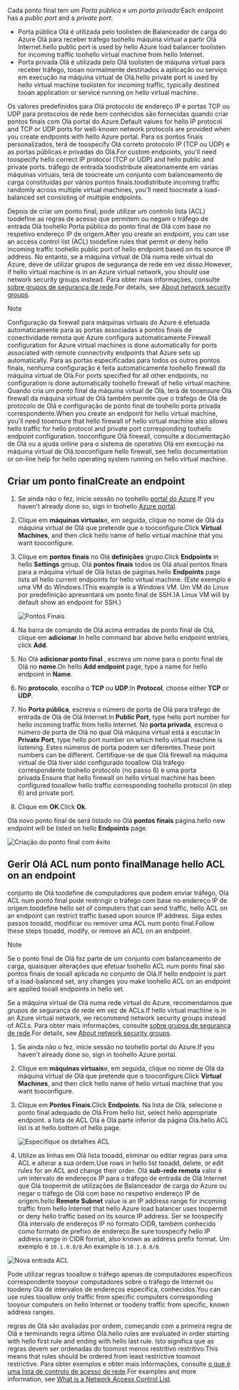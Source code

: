 
<span data-ttu-id="c2ec8-101">Cada ponto final tem um *Porta pública* e um *porta privada*:</span><span class="sxs-lookup"><span data-stu-id="c2ec8-101">Each endpoint has a *public port* and a *private port*:</span></span>

* <span data-ttu-id="c2ec8-102">Porta pública Olá é utilizada pelo toolisten de Balanceador de carga do Azure Olá para receber tráfego toohello máquina virtual a partir Olá Internet.</span><span class="sxs-lookup"><span data-stu-id="c2ec8-102">hello public port is used by hello Azure load balancer toolisten for incoming traffic toohello virtual machine from hello Internet.</span></span>
* <span data-ttu-id="c2ec8-103">Porta privada Olá é utilizada pelo Olá toolisten de máquina virtual para receber tráfego, tooan normalmente destinados a aplicação ou serviço em execução na máquina virtual de Olá.</span><span class="sxs-lookup"><span data-stu-id="c2ec8-103">hello private port is used by hello virtual machine toolisten for incoming traffic, typically destined tooan application or service running on hello virtual machine.</span></span>

<span data-ttu-id="c2ec8-104">Os valores predefinidos para Olá protocolo de endereço IP e portas TCP ou UDP para protocolos de rede bem conhecidos são fornecidas quando criar pontos finais com Olá portal do Azure.</span><span class="sxs-lookup"><span data-stu-id="c2ec8-104">Default values for hello IP protocol and TCP or UDP ports for well-known network protocols are provided when you create endpoints with hello Azure portal.</span></span> <span data-ttu-id="c2ec8-105">Para os pontos finais personalizados, terá de toospecify Olá correto protocolo IP (TCP ou UDP) e as portas públicas e privadas do Olá.</span><span class="sxs-lookup"><span data-stu-id="c2ec8-105">For custom endpoints, you'll need toospecify hello correct IP protocol (TCP or UDP) and hello public and private ports.</span></span> <span data-ttu-id="c2ec8-106">tráfego de entrada toodistribute aleatoriamente em várias máquinas virtuais, terá de toocreate um conjunto com balanceamento de carga constituídas por vários pontos finais.</span><span class="sxs-lookup"><span data-stu-id="c2ec8-106">toodistribute incoming traffic randomly across multiple virtual machines, you'll need toocreate a load-balanced set consisting of multiple endpoints.</span></span>

<span data-ttu-id="c2ec8-107">Depois de criar um ponto final, pode utilizar um controlo lista (ACL) toodefine as regras de acesso que permitem ou negam o tráfego de entrada Olá toohello Porta pública do ponto final de Olá com base no respetivo endereço IP de origem.</span><span class="sxs-lookup"><span data-stu-id="c2ec8-107">After you create an endpoint, you can use an access control list (ACL) toodefine rules that permit or deny hello incoming traffic toohello public port of hello endpoint based on its source IP address.</span></span> <span data-ttu-id="c2ec8-108">No entanto, se a máquina virtual de Olá numa rede virtual do Azure, deve de utilizar grupos de segurança de rede em vez disso.</span><span class="sxs-lookup"><span data-stu-id="c2ec8-108">However, if hello virtual machine is in an Azure virtual network, you should use network security groups instead.</span></span> <span data-ttu-id="c2ec8-109">Para obter mais informações, consulte [sobre grupos de segurança de rede](../articles/virtual-network/virtual-networks-nsg.md).</span><span class="sxs-lookup"><span data-stu-id="c2ec8-109">For details, see [About network security groups](../articles/virtual-network/virtual-networks-nsg.md).</span></span>

> [!NOTE]
> <span data-ttu-id="c2ec8-110">Configuração da firewall para máquinas virtuais do Azure é efetuada automaticamente para as portas associadas a pontos finais de conectividade remota que Azure configura automaticamente.</span><span class="sxs-lookup"><span data-stu-id="c2ec8-110">Firewall configuration for Azure virtual machines is done automatically for ports associated with remote connectivity endpoints that Azure sets up automatically.</span></span> <span data-ttu-id="c2ec8-111">Para as portas especificadas para todos os outros pontos finais, nenhuma configuração é feita automaticamente toohello firewall da máquina virtual de Olá.</span><span class="sxs-lookup"><span data-stu-id="c2ec8-111">For ports specified for all other endpoints, no configuration is done automatically toohello firewall of hello virtual machine.</span></span> <span data-ttu-id="c2ec8-112">Quando cria um ponto final da máquina virtual de Olá, terá de tooensure Olá firewall da máquina virtual de Olá também permite que o tráfego de Olá de protocolo de Olá e configuração de ponto final de toohello porta privada correspondente.</span><span class="sxs-lookup"><span data-stu-id="c2ec8-112">When you create an endpoint for hello virtual machine, you'll need tooensure that hello firewall of hello virtual machine also allows hello traffic for hello protocol and private port corresponding toohello endpoint configuration.</span></span> <span data-ttu-id="c2ec8-113">tooconfigure Olá firewall, consulte a documentação de Olá ou a ajuda online para o sistema de operativo Olá em execução na máquina virtual de Olá.</span><span class="sxs-lookup"><span data-stu-id="c2ec8-113">tooconfigure hello firewall, see hello documentation or on-line help for hello operating system running on hello virtual machine.</span></span>
>
>

## <a name="create-an-endpoint"></a><span data-ttu-id="c2ec8-114">Criar um ponto final</span><span class="sxs-lookup"><span data-stu-id="c2ec8-114">Create an endpoint</span></span>
1. <span data-ttu-id="c2ec8-115">Se ainda não o fez, inicie sessão no toohello [portal do Azure](https://portal.azure.com).</span><span class="sxs-lookup"><span data-stu-id="c2ec8-115">If you haven't already done so, sign in toohello [Azure portal](https://portal.azure.com).</span></span>
2. <span data-ttu-id="c2ec8-116">Clique em **máquinas virtuais**e, em seguida, clique no nome de Olá da máquina virtual de Olá que pretende que o tooconfigure.</span><span class="sxs-lookup"><span data-stu-id="c2ec8-116">Click **Virtual Machines**, and then click hello name of hello virtual machine that you want tooconfigure.</span></span>
3. <span data-ttu-id="c2ec8-117">Clique em **pontos finais** no Olá **definições** grupo.</span><span class="sxs-lookup"><span data-stu-id="c2ec8-117">Click **Endpoints** in hello **Settings** group.</span></span> <span data-ttu-id="c2ec8-118">Olá **pontos finais** todos os Olá atual pontos finais para a máquina virtual de Olá listas de páginas.</span><span class="sxs-lookup"><span data-stu-id="c2ec8-118">hello **Endpoints** page lists all hello current endpoints for hello virtual machine.</span></span> <span data-ttu-id="c2ec8-119">(Este exemplo é uma VM do Windows.</span><span class="sxs-lookup"><span data-stu-id="c2ec8-119">(This example is a Windows VM.</span></span> <span data-ttu-id="c2ec8-120">Um VM do Linux por predefinição apresentará um ponto final de SSH.)</span><span class="sxs-lookup"><span data-stu-id="c2ec8-120">A Linux VM will by default show an endpoint for SSH.)</span></span>

   <!-- ![Endpoints](./media/virtual-machines-common-classic-setup-endpoints/endpointswindows.png) -->
   ![Pontos Finais](./media/virtual-machines-common-classic-setup-endpoints/endpointsblade.png)

4. <span data-ttu-id="c2ec8-122">Na barra de comando de Olá acima entradas de ponto final de Olá, clique em **adicionar**.</span><span class="sxs-lookup"><span data-stu-id="c2ec8-122">In hello command bar above hello endpoint entries, click **Add**.</span></span>
5. <span data-ttu-id="c2ec8-123">No Olá **adicionar ponto final** , escreva um nome para o ponto final de Olá no **nome**.</span><span class="sxs-lookup"><span data-stu-id="c2ec8-123">On hello **Add endpoint** page, type a name for hello endpoint in **Name**.</span></span>
6. <span data-ttu-id="c2ec8-124">No **protocolo**, escolha o **TCP** ou **UDP**.</span><span class="sxs-lookup"><span data-stu-id="c2ec8-124">In **Protocol**, choose either **TCP** or **UDP**.</span></span>
7. <span data-ttu-id="c2ec8-125">No **Porta pública**, escreva o número de porta de Olá para tráfego de entrada de Olá de Olá Internet.</span><span class="sxs-lookup"><span data-stu-id="c2ec8-125">In **Public Port**, type hello port number for hello incoming traffic from hello Internet.</span></span> <span data-ttu-id="c2ec8-126">No **porta privada**, escreva o número de porta de Olá no qual Olá máquina virtual está a escutar.</span><span class="sxs-lookup"><span data-stu-id="c2ec8-126">In **Private Port**, type hello port number on which hello virtual machine is listening.</span></span> <span data-ttu-id="c2ec8-127">Estes números de porta podem ser diferentes.</span><span class="sxs-lookup"><span data-stu-id="c2ec8-127">These port numbers can be different.</span></span> <span data-ttu-id="c2ec8-128">Certifique-se de que Olá firewall na máquina virtual de Olá tiver sido configurado tooallow Olá tráfego correspondente toohello protocolo (no passo 6) e uma porta privada.</span><span class="sxs-lookup"><span data-stu-id="c2ec8-128">Ensure that hello firewall on hello virtual machine has been configured tooallow hello traffic corresponding toohello protocol (in step 6) and private port.</span></span>
10. <span data-ttu-id="c2ec8-129">Clique em **OK**.</span><span class="sxs-lookup"><span data-stu-id="c2ec8-129">Click **Ok**.</span></span>

<span data-ttu-id="c2ec8-130">Olá novo ponto final de será listado no Olá **pontos finais** página.</span><span class="sxs-lookup"><span data-stu-id="c2ec8-130">hello new endpoint will be listed on hello **Endpoints** page.</span></span>

![Criação do ponto final com êxito](./media/virtual-machines-common-classic-setup-endpoints/endpointcreated.png)

## <a name="manage-hello-acl-on-an-endpoint"></a><span data-ttu-id="c2ec8-132">Gerir Olá ACL num ponto final</span><span class="sxs-lookup"><span data-stu-id="c2ec8-132">Manage hello ACL on an endpoint</span></span>
<span data-ttu-id="c2ec8-133">conjunto de Olá toodefine de computadores que podem enviar tráfego, Olá ACL num ponto final pode restringir o tráfego com base no endereço IP de origem.</span><span class="sxs-lookup"><span data-stu-id="c2ec8-133">toodefine hello set of computers that can send traffic, hello ACL on an endpoint can restrict traffic based upon source IP address.</span></span> <span data-ttu-id="c2ec8-134">Siga estes passos tooadd, modificar ou remover uma ACL num ponto final.</span><span class="sxs-lookup"><span data-stu-id="c2ec8-134">Follow these steps tooadd, modify, or remove an ACL on an endpoint.</span></span>

> [!NOTE]
> <span data-ttu-id="c2ec8-135">Se o ponto final de Olá faz parte de um conjunto com balanceamento de carga, quaisquer alterações que efetuar toohello ACL num ponto final são pontos finais de tooall aplicada no conjunto de Olá.</span><span class="sxs-lookup"><span data-stu-id="c2ec8-135">If hello endpoint is part of a load-balanced set, any changes you make toohello ACL on an endpoint are applied tooall endpoints in hello set.</span></span>
>
>

<span data-ttu-id="c2ec8-136">Se a máquina virtual de Olá numa rede virtual do Azure, recomendamos que grupos de segurança de rede em vez de ACLs.</span><span class="sxs-lookup"><span data-stu-id="c2ec8-136">If hello virtual machine is in an Azure virtual network, we recommend network security groups instead of ACLs.</span></span> <span data-ttu-id="c2ec8-137">Para obter mais informações, consulte [sobre grupos de segurança de rede](../articles/virtual-network/virtual-networks-nsg.md).</span><span class="sxs-lookup"><span data-stu-id="c2ec8-137">For details, see [About network security groups](../articles/virtual-network/virtual-networks-nsg.md).</span></span>

1. <span data-ttu-id="c2ec8-138">Se ainda não o fez, inicie sessão no toohello portal do Azure.</span><span class="sxs-lookup"><span data-stu-id="c2ec8-138">If you haven't already done so, sign in toohello Azure portal.</span></span>
2. <span data-ttu-id="c2ec8-139">Clique em **máquinas virtuais**e, em seguida, clique no nome de Olá da máquina virtual de Olá que pretende que o tooconfigure.</span><span class="sxs-lookup"><span data-stu-id="c2ec8-139">Click **Virtual Machines**, and then click hello name of hello virtual machine that you want tooconfigure.</span></span>
3. <span data-ttu-id="c2ec8-140">Clique em **Pontos Finais**.</span><span class="sxs-lookup"><span data-stu-id="c2ec8-140">Click **Endpoints**.</span></span> <span data-ttu-id="c2ec8-141">Na lista de Olá, selecione o ponto final adequado de Olá.</span><span class="sxs-lookup"><span data-stu-id="c2ec8-141">From hello list, select hello appropriate endpoint.</span></span> <span data-ttu-id="c2ec8-142">a lista de ACL Olá é Olá parte inferior da página Olá.</span><span class="sxs-lookup"><span data-stu-id="c2ec8-142">hello ACL list is at hello bottom of hello page.</span></span>

   ![Especifique os detalhes ACL](./media/virtual-machines-common-classic-setup-endpoints/aclpreentry.png)

4. <span data-ttu-id="c2ec8-144">Utilize as linhas em Olá lista tooadd, eliminar ou editar regras para uma ACL e alterar a sua ordem.</span><span class="sxs-lookup"><span data-stu-id="c2ec8-144">Use rows in hello list tooadd, delete, or edit rules for an ACL and change their order.</span></span> <span data-ttu-id="c2ec8-145">Olá **sub-rede remota** valor é um intervalo de endereços IP para o tráfego de entrada de Olá Internet que Olá toopermit de utilizações de Balanceador de carga do Azure ou negar o tráfego de Olá com base no respetivo endereço IP de origem.</span><span class="sxs-lookup"><span data-stu-id="c2ec8-145">hello **Remote Subnet** value is an IP address range for incoming traffic from hello Internet that hello Azure load balancer uses toopermit or deny hello traffic based on its source IP address.</span></span> <span data-ttu-id="c2ec8-146">Ser se toospecify Olá intervalo de endereços IP no formato CIDR, também conhecido como formato de prefixo de endereço.</span><span class="sxs-lookup"><span data-stu-id="c2ec8-146">Be sure toospecify hello IP address range in CIDR format, also known as address prefix format.</span></span> <span data-ttu-id="c2ec8-147">Um exemplo é `10.1.0.0/8`.</span><span class="sxs-lookup"><span data-stu-id="c2ec8-147">An example is `10.1.0.0/8`.</span></span>

 ![Nova entrada ACL](./media/virtual-machines-common-classic-setup-endpoints/newaclentry.png)


<span data-ttu-id="c2ec8-149">Pode utilizar regras tooallow o tráfego apenas de computadores específicos correspondente tooyour computadores sobre o tráfego de Internet ou toodeny Olá de intervalos de endereços específica, conhecidos.</span><span class="sxs-lookup"><span data-stu-id="c2ec8-149">You can use rules tooallow only traffic from specific computers corresponding tooyour computers on hello Internet or toodeny traffic from specific, known address ranges.</span></span>

<span data-ttu-id="c2ec8-150">regras de Olá são avaliadas por ordem, começando com a primeira regra de Olá e terminando regra último Olá.</span><span class="sxs-lookup"><span data-stu-id="c2ec8-150">hello rules are evaluated in order starting with hello first rule and ending with hello last rule.</span></span> <span data-ttu-id="c2ec8-151">Isto significa que as regras devem ser ordenadas do toomost menos restritivo restritivo.</span><span class="sxs-lookup"><span data-stu-id="c2ec8-151">This means that rules should be ordered from least restrictive toomost restrictive.</span></span> <span data-ttu-id="c2ec8-152">Para obter exemplos e obter mais informações, consulte [o que é uma lista de controlo de acesso de rede](../articles/virtual-network/virtual-networks-acl.md).</span><span class="sxs-lookup"><span data-stu-id="c2ec8-152">For examples and more information, see [What is a Network Access Control List](../articles/virtual-network/virtual-networks-acl.md).</span></span>
